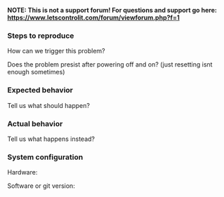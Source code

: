 **NOTE: This is not a support forum! For questions and support go here: https://www.letscontrolit.com/forum/viewforum.php?f=1**

### Steps to reproduce
How can we trigger this problem?

Does the problem presist after powering off and on? (just resetting isnt enough sometimes)

### Expected behavior
Tell us what should happen?

### Actual behavior
Tell us what happens instead?

### System configuration

Hardware:

Software or git version:
